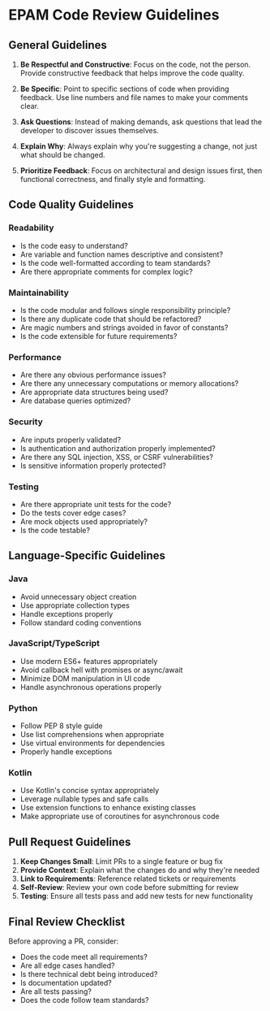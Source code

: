 # EPAM Code Review Guidelines

## General Guidelines

1. **Be Respectful and Constructive**: Focus on the code, not the person. Provide constructive feedback that helps improve the code quality.

2. **Be Specific**: Point to specific sections of code when providing feedback. Use line numbers and file names to make your comments clear.

3. **Ask Questions**: Instead of making demands, ask questions that lead the developer to discover issues themselves.

4. **Explain Why**: Always explain why you're suggesting a change, not just what should be changed.

5. **Prioritize Feedback**: Focus on architectural and design issues first, then functional correctness, and finally style and formatting.

## Code Quality Guidelines

### Readability
- Is the code easy to understand?
- Are variable and function names descriptive and consistent?
- Is the code well-formatted according to team standards?
- Are there appropriate comments for complex logic?

### Maintainability
- Is the code modular and follows single responsibility principle?
- Is there any duplicate code that should be refactored?
- Are magic numbers and strings avoided in favor of constants?
- Is the code extensible for future requirements?

### Performance
- Are there any obvious performance issues?
- Are there any unnecessary computations or memory allocations?
- Are appropriate data structures being used?
- Are database queries optimized?

### Security
- Are inputs properly validated?
- Is authentication and authorization properly implemented?
- Are there any SQL injection, XSS, or CSRF vulnerabilities?
- Is sensitive information properly protected?

### Testing
- Are there appropriate unit tests for the code?
- Do the tests cover edge cases?
- Are mock objects used appropriately?
- Is the code testable?

## Language-Specific Guidelines

### Java
- Avoid unnecessary object creation
- Use appropriate collection types
- Handle exceptions properly
- Follow standard coding conventions

### JavaScript/TypeScript
- Use modern ES6+ features appropriately
- Avoid callback hell with promises or async/await
- Minimize DOM manipulation in UI code
- Handle asynchronous operations properly

### Python
- Follow PEP 8 style guide
- Use list comprehensions when appropriate
- Use virtual environments for dependencies
- Properly handle exceptions

### Kotlin
- Use Kotlin's concise syntax appropriately
- Leverage nullable types and safe calls
- Use extension functions to enhance existing classes
- Make appropriate use of coroutines for asynchronous code

## Pull Request Guidelines

1. **Keep Changes Small**: Limit PRs to a single feature or bug fix
2. **Provide Context**: Explain what the changes do and why they're needed
3. **Link to Requirements**: Reference related tickets or requirements
4. **Self-Review**: Review your own code before submitting for review
5. **Testing**: Ensure all tests pass and add new tests for new functionality

## Final Review Checklist

Before approving a PR, consider:
- Does the code meet all requirements?
- Are all edge cases handled?
- Is there technical debt being introduced?
- Is documentation updated?
- Are all tests passing?
- Does the code follow team standards? 